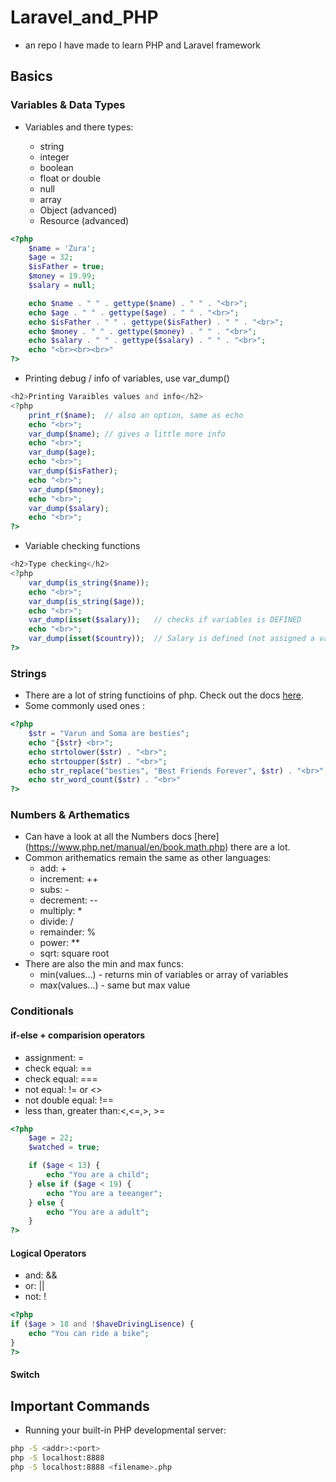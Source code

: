 # Laravel_and_PHP

- an repo I have made to learn PHP and Laravel framework

## Basics

### Variables & Data Types

- Variables and there types:

  - string
  - integer
  - boolean
  - float or double
  - null
  - array
  - Object (advanced)
  - Resource (advanced)

```php
<?php
    $name = 'Zura';
    $age = 32;
    $isFather = true;
    $money = 19.99;
    $salary = null;

    echo $name . " " . gettype($name) . " " . "<br>";
    echo $age . " " . gettype($age) . " " . "<br>";
    echo $isFather . " " . gettype($isFather) . " " . "<br>";
    echo $money . " " . gettype($money) . " " . "<br>";
    echo $salary . " " . gettype($salary) . " " . "<br>";
    echo "<br><br><br>"
?>
```

- Printing debug / info of variables, use var_dump()

```php
<h2>Printing Varaibles values and info</h2>
<?php
    print_r($name);  // also an option, same as echo
    echo "<br>";
    var_dump($name); // gives a little more info
    echo "<br>";
    var_dump($age);
    echo "<br>";
    var_dump($isFather);
    echo "<br>";
    var_dump($money);
    echo "<br>";
    var_dump($salary);
    echo "<br>";
?>
```

- Variable checking functions

```php
<h2>Type checking</h2>
<?php
    var_dump(is_string($name));
    echo "<br>";
    var_dump(is_string($age));
    echo "<br>";
    var_dump(isset($salary));   // checks if variables is DEFINED
    echo "<br>";
    var_dump(isset($country));  // Salary is defined (not assigned a value) and country is not
?>
```

### Strings

- There are a lot of string functioins of php. Check out the docs [here](https://www.php.net/manual/en/ref.strings.php).
- Some commonly used ones :

```php
<?php
    $str = "Varun and Soma are besties";
    echo "{$str} <br>";
    echo strtolower($str) . "<br>";
    echo strtoupper($str) . "<br>";
    echo str_replace("besties", "Best Friends Forever", $str) . "<br>";
    echo str_word_count($str) . "<br>"
?>
```

### Numbers & Arthematics

- Can have a look at all the Numbers docs [here] (https://www.php.net/manual/en/book.math.php) there are a lot.
- Common arithematics remain the same as other languages:
  - add: +
  - increment: ++
  - subs: -
  - decrement: --
  - multiply: \*
  - divide: /
  - remainder: %
  - power: \*\*
  - sqrt: square root
- There are also the min and max funcs:
  - min(values...) - returns min of variables or array of variables
  - max(values...) - same but max value

### Conditionals

#### if-else + comparision operators

- assignment: =
- check equal: ==
- check equal: ===
- not equal: != or <>
- not double equal: !==
- less than, greater than:<,<=,>, >=

```php
<?php
    $age = 22;
    $watched = true;

    if ($age < 13) {
        echo "You are a child";
    } else if ($age < 19) {
        echo "You are a teeanger";
    } else {
        echo "You are a adult";
    }
?>
```

#### Logical Operators

- and: &&
- or: ||
- not: !

```php
<?php
if ($age > 18 and !$haveDrivingLisence) {
    echo "You can ride a bike";
}
?>
```

#### Switch

## Important Commands

- Running your built-in PHP developmental server:

```bash
php -S <addr>:<port>
php -S localhost:8888
php -S localhost:8888 <filename>.php
```
